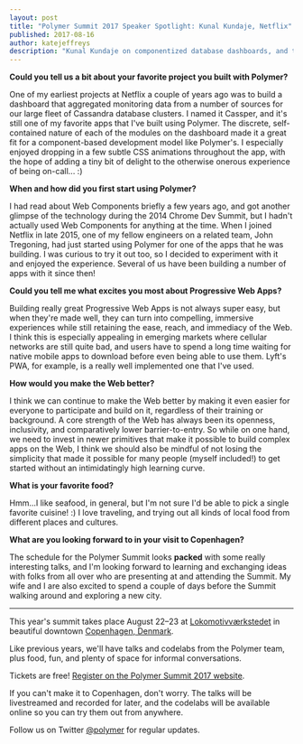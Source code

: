 ```yaml
---
layout: post
title: "Polymer Summit 2017 Speaker Spotlight: Kunal Kundaje, Netflix"
published: 2017-08-16
author: katejeffreys
description: "Kunal Kundaje on componentized database dashboards, and the inclusivity of the Web."
---
```


**Could you tell us a bit about your favorite project you built with Polymer?**

One of my earliest projects at Netflix a couple of years ago was to build a dashboard that aggregated monitoring data from a number of sources for our large fleet of Cassandra database clusters. I named it Cassper, and it's still one of my favorite apps that I've built using Polymer. The discrete, self-contained nature of each of the modules on the dashboard made it a great fit for a component-based development model like Polymer's. I especially enjoyed dropping in a few subtle CSS animations throughout the app, with the hope of adding a tiny bit of delight to the otherwise onerous experience of being on-call... :)

**When and how did you first start using Polymer?**

I had read about Web Components briefly a few years ago, and got another glimpse of the technology during the 2014 Chrome Dev Summit, but I hadn't actually used Web Components for anything at the time. When I joined Netflix in late 2015, one of my fellow engineers on a related team, John Tregoning, had just started using Polymer for one of the apps that he was building. I was curious to try it out too, so I decided to experiment with it and enjoyed the experience. Several of us have been building a number of apps with it since then! 

**Could you tell me what excites you most about Progressive Web Apps?**

Building really great Progressive Web Apps is not always super easy, but when they're made well, they can turn into compelling, immersive experiences while still retaining the ease, reach, and immediacy of the Web. I think this is especially appealing in emerging markets where cellular networks are still quite bad, and users have to spend a long time waiting for native mobile apps to download before even being able to use them. Lyft's PWA, for example, is a really well implemented one that I've used.

**How would you make the Web better?**

I think we can continue to make the Web better by making it even easier for everyone to participate and build on it, regardless of their training or background. A core strength of the Web has always been its openness, inclusivity, and comparatively lower barrier-to-entry. So while on one hand, we need to invest in newer primitives that make it possible to build complex apps on the Web, I think we should also be mindful of not losing the simplicity that made it possible for many people (myself included!) to get started without an intimidatingly high learning curve.

**What is your favorite food?**

Hmm...I like seafood, in general, but I'm not sure I'd be able to pick a single favorite cuisine! :) I love traveling, and trying out all kinds of local food from different places and cultures.

**What are you looking forward to in your visit to Copenhagen?**

The schedule for the Polymer Summit looks **packed** with some really interesting talks, and I'm looking forward to learning and exchanging ideas with folks from all over who are presenting at and attending the Summit. My wife and I are also excited to spend a couple of days before the Summit walking around and exploring a new city.

-----

This year's summit takes place August 22–23 at [Lokomotivværkstedet](http://www.lvcph.dk/index-eng.html) in beautiful downtown [Copenhagen, Denmark](https://goo.gl/maps/pgFPsEkRRcS2).

Like previous years, we'll have talks and codelabs from the Polymer team, plus food, fun, and plenty of space for informal conversations.

Tickets are free! [Register on the Polymer Summit 2017 website](https://summit.polymer-project.org/).

If you can't make it to Copenhagen, don't worry. The talks will be livestreamed and recorded for later, and the codelabs will be available online so you can try them out from anywhere.

Follow us on Twitter [@polymer](https://twitter.com/polymer) for regular updates.
